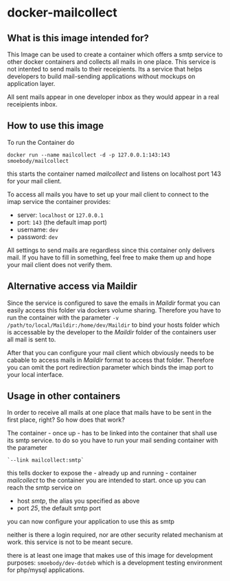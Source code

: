 # docker-mailcollect

## What is this image intended for?

This Image can be used to create a container which offers a smtp service to other docker containers and collects all mails in one place.
This service is not intented to send mails to their receipients. Its a service that helps developers to build mail-sending applications
without mockups on application layer.

All sent mails appear in one developer inbox as they would appear in a real receipients inbox.

## How to use this image

To run the Container do

    docker run --name mailcollect -d -p 127.0.0.1:143:143 smoebody/mailcollect

this starts the container named _mailcollect_ and listens on localhost port 143 for your mail client.

To access all mails you have to set up your mail client to connect to the imap service the container provides:

* server: `localhost` or `127.0.0.1`
* port: `143` (the default imap port)
* username: `dev`
* password: `dev`

All settings to send mails are regardless since this container only delivers mail. If you have to fill in something, 
feel free to make them up and hope your mail client does not verify them.

## Alternative access via Maildir

Since the service is configured to save the emails in _Maildir_ format you can easily access this folder via dockers volume sharing. 
Therefore you have to run the container with the parameter `-v /path/to/local/Maildir:/home/dev/Maildir` to bind your hosts folder which
is accessable by the developer to the _Maildir_ folder of the containers user all mail is sent to.

After that you can configure your mail client which obviously needs to be cabable to access mails in _Maildir_ format to access that folder.
Therefore you can omit the port redirection parameter which binds the imap port to your local interface.

## Usage in other containers

In order to receive all mails at one place that mails have to be sent in the first place, right? So how does that work?

The container - once up - has to be linked into the container that shall use its smtp service. to do so you have to run your mail sending container
with the parameter 

    `--link mailcollect:smtp`

this tells docker to expose the - already up and running - container _mailcollect_ to the container you are intended to start.
once up you can reach the smtp service on 

* host _smtp_, the alias you specified as above
* port _25_, the default smtp port

you can now configure your application to use this as smtp

neither is there a login required, nor are other security related mechanism at work. this service is not to be meant secure.

there is at least one image that makes use of this image for development purposes: `smoebody/dev-dotdeb` which is a 
development testing environment for php/mysql applications.

